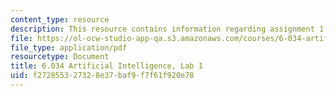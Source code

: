 ```yaml
---
content_type: resource
description: This resource contains information regarding assignment 1.
file: https://ol-ocw-studio-app-qa.s3.amazonaws.com/courses/6-034-artificial-intelligence-fall-2010/f272855327328e37baf9f7f61f920e78_MIT6_034F10_lab1.pdf
file_type: application/pdf
resourcetype: Document
title: 6.034 Artificial Intelligence, Lab 1
uid: f2728553-2732-8e37-baf9-f7f61f920e78
---
```

